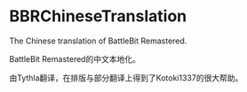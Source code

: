 # BBRChineseTranslation
The Chinese translation of BattleBit Remastered.

BattleBit Remastered的中文本地化。

由Tythla翻译，在排版与部分翻译上得到了Kotoki1337的很大帮助。
